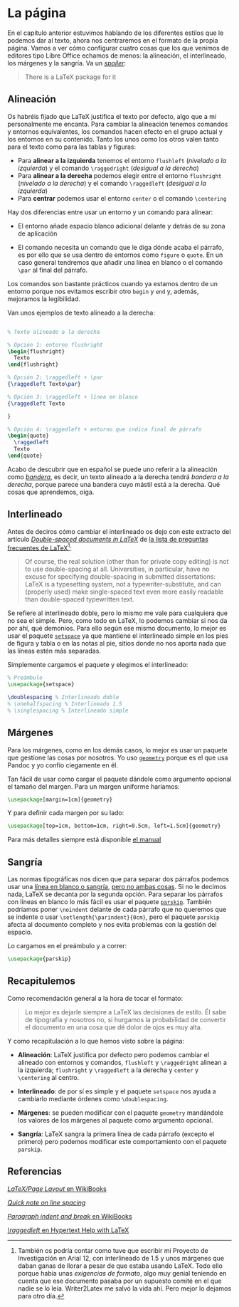 # La página

En el capítulo anterior estuvimos hablando de los diferentes estilos
que le podemos dar al texto, ahora nos centraremos en el formato de la
propia página. Vamos a ver cómo configurar cuatro cosas que los que
venimos de editores tipo Libre Office echamos de menos: la alineación,
el interlineado, los márgenes y la sangría. Va un [*spoiler*][xkcd]:

> There is a LaTeX package for it

[xkcd]: https://www.xkcd.com/378/

## Alineación

Os habréis fijado que LaTeX justifica el texto por defecto, algo que a
mí personalmente me encanta. Para cambiar la alineación tenemos
comandos y entornos equivalentes, los comandos hacen efecto en el
grupo actual y los entornos en su contenido. Tanto los unos como los
otros valen tanto para el texto como para las tablas y figuras:
 
* Para **alinear a la izquierda** tenemos el entorno `flushleft`
  (*nivelado a la izquierda*) y el comando `\raggedright` (*desigual a
  la derecha*)
* Para **alinear a la derecha** podemos elegir entre el entorno
  `flushright` (*nivelado a la derecha*) y el comando `\raggedleft`
  (*desigual a la izquierda*)
* Para **centrar** podemos usar el entorno `center` o el comando
  `\centering`

Hay dos diferencias entre usar un entorno y un comando para alinear:

* El entorno añade espacio blanco adicional delante y detrás de su
  zona de aplicación

* El comando necesita un comando que le diga dónde acaba el párrafo,
  es por ello que se usa dentro de entornos como `figure` o
  `quote`. En un caso general tendremos que añadir una línea en blanco
  o el comando `\par` al final del párrafo.

Los comandos son bastante prácticos cuando ya estamos dentro de un
entorno porque nos evitamos escribir otro `begin` y `end` y, además,
mejoramos la legibilidad.

Van unos ejemplos de texto alineado a la derecha:

```latex

% Texto alineado a la derecha

% Opción 1: entorno flushright
\begin{flushright}
  Texto
\end{flushright}

% Opción 2: \raggedleft + \par
{\raggedleft Texto\par}

% Opción 3: \raggedleft + línea en blanco
{\raggedleft Texto

}

% Opción 4: \raggedleft + entorno que indica final de párrafo
\begin{quote}
  \raggedleft
  Texto
\end{quote}
```

Acabo de descubrir que en español se puede uno referir a la alineación
como [*bandera*][bandera], es decir, un texto alineado a la derecha
tendrá *bandera a la derecha*, porque parece una bandera cuyo mástil
está a la derecha. Qué cosas que aprendemos, oiga.

[bandera]: http://glosariografico.com/bandera

## Interlineado

Antes de deciros cómo cambiar el interlineado os dejo con este
extracto del artículo
[*Double-spaced documents in LaTeX*][faq-linespace] de
[la lista de preguntas frecuentes de LaTeX[^personal]][lista]:

[^personal]: También os podría contar como tuve que escribir mi
Proyecto de Investigación en Arial 12, con interlineado de 1.5 y unos
márgenes que daban ganas de llorar a pesar de que estaba usando
LaTeX. Todo ello porque había unas *exigencias de formato*, algo muy
genial teniendo en cuenta que ese documento pasaba por un supuesto
comité en el que nadie se lo leía. [Writer2Latex][writer2latex] me
salvó la vida ahí. Pero mejor lo dejamos para otro día.

[writer2latex]: http://writer2latex.sourceforge.net/

[faq-linespace]: http://www.tex.ac.uk/FAQ-linespace.html
[lista]: http://www.tex.ac.uk/index.html

> Of course, the real solution (other than for private copy editing)
> is not to use double-spacing at all. Universities, in particular,
> have no excuse for specifying double-spacing in submitted
> dissertations: LaTeX is a typesetting system, not a
> typewriter-substitute, and can (properly used) make single-spaced
> text even more easily readable than double-spaced typewritten text.

Se refiere al interlineado doble, pero lo mismo me vale para
cualquiera que no sea el simple. Pero, como todo en LaTeX, lo podemos
cambiar si nos da por ahí, qué demonios. Para ello según ese mismo
documento, lo mejor es usar el paquete [`setspace`][setspace] ya que
mantiene el interlineado simple en los pies de figura y tabla o en las
notas al pie, sitios donde no nos aporta nada que las líneas estén más
separadas.

Simplemente cargamos el paquete y elegimos el interlineado:

```latex
% Preámbulo
\usepackage{setspace}

\doublespacing % Interlineado doble
% \onehalfspacing % Interlineado 1.5
% \singlespacing % Interlineado simple
```

[setspace]: https://www.ctan.org/pkg/setspace

## Márgenes

Para los márgenes, como en los demás casos, lo mejor es usar un
paquete que gestione las cosas por nosotros. Yo uso
[`geometry`][geometry] porque es el que usa Pandoc y yo confío
ciegamente en él.

Tan fácil de usar como cargar el paquete dándole como argumento
opcional el tamaño del margen. Para un margen uniforme haríamos:

```latex
\usepackage[margin=1cm]{geometry}
```

Y para definir cada margen por su lado:

```latex
\usepackage[top=1cm, bottom=1cm, right=0.5cm, left=1.5cm]{geometry}
```

Para más detalles siempre está disponible [el manual][man]

[geometry]: http://ctan.org/pkg/geometry
[man]: http://osl.ugr.es/CTAN/macros/latex/contrib/geometry/geometry.pdf

## Sangría

Las normas tipográficas nos dicen que para separar dos párrafos
podemos usar una [línea en blanco o sangría][separar],
[pero no ambas cosas][cojones]. Si no le decimos nada, LaTeX se
decanta por la segunda opción. Para separar los párrafos con líneas en
blanco lo más fácil es usar el paquete [`parskip`][parskip]. También
podríamos poner `\noindent` delante de cada párrafo que no queremos
que se indente o usar `\setlength{\parindent}{0cm}`, pero el paquete
`parskip` afecta al documento completo y nos evita problemas con la
gestión del espacio.

[separar]: http://practicaltypography.com/first-line-indents.html
[parskip]: http://ctan.org/pkg/parskip
[cojones]: https://www.youtube.com/watch?v=LbDMJ5YMaxM

Lo cargamos en el preámbulo y a correr:

```latex
\usepackage{parskip}
```

## Recapitulemos

Como recomendación general a la hora de tocar el formato:

> Lo mejor es dejarle siempre a LaTeX las decisiones de estilo. Él
> sabe de tipografía y nosotros no, si hurgamos la probabilidad de
> convertir el documento en una cosa que dé dolor de ojos es muy alta.

Y como recapitulación a lo que hemos visto sobre la página:

* **Alineación**: LaTeX justifica por defecto pero podemos cambiar el
  alineado con entornos y comandos, `flushleft` y `\raggedright`
  alinean a la izquierda; `flushright` y `\raggedleft` a la derecha y
  `center` y `\centering` al centro.
 
* **Interlineado**: de por sí es simple y el paquete `setspace` nos
  ayuda a cambiarlo mediante órdenes como `\doublespacing`.

* **Márgenes**: se pueden modificar con el paquete `geometry` mandándole
  los valores de los márgenes al paquete como argumento opcional.

* **Sangría**: LaTeX sangra la primera línea de cada párrafo (excepto
  el primero) pero podemos modificar este  comportamiento con el
  paquete `parskip`.

## Referencias

[*LaTeX/Page Layout* en WikiBooks](https://en.wikibooks.org/wiki/LaTeX/Page_Layout)

[*Quick note on line spacing*](http://texblog.org/2011/09/30/quick-note-on-line-spacing/)

[*Paragraph indent and break* en WikiBooks](https://en.wikibooks.org/wiki/LaTeX/Paragraph_Formatting#Paragraph_indent_and_break)

[*\raggedleft* en Hypertext Help with LaTeX](https://www.phy.duke.edu/~rgb/General/latex/ltx-300.html)

